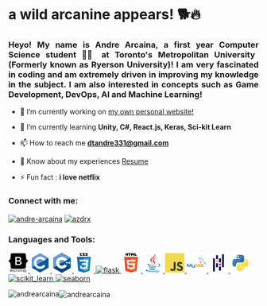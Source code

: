 <h1 align="left">a wild arcanine appears! 🐕🔥</h1>
<h3 align="justify">Heyo! My name is Andre Arcaina, a first year Computer Science student 👨‍💻 at Toronto's Metropolitan University (Formerly known as Ryerson University)! I am very fascinated in coding and am extremely driven in improving my knowledge in the subject. I am also interested in concepts such as Game Development, DevOps, AI and Machine Learning!</h3>

- 🔭 I’m currently working on [my own personal website!](https://andrearcaina.github.io/)

- 🌱 I’m currently learning **Unity, C#, React.js, Keras, Sci-kit Learn**

- 📫 How to reach me **dtandre331@gmail.com**

- 📄 Know about my experiences [Resume](https://andrearcaina.github.io/resumes/Resume_4.pdf)

- ⚡ Fun fact : **i love netflix**

<h3 align="left">Connect with me:</h3>
    <p align="left">
      <a href="https://linkedin.com/in/andre-arcaina" target="blank"
        ><img
          align="center"
          src="https://raw.githubusercontent.com/rahuldkjain/github-profile-readme-generator/master/src/images/icons/Social/linked-in-alt.svg"
          alt="andre-arcaina"
          height="30"
          width="40"
      /></a>
      <a href="https://instagram.com/azdrx" target="blank"
        ><img
          align="center"
          src="https://raw.githubusercontent.com/rahuldkjain/github-profile-readme-generator/master/src/images/icons/Social/instagram.svg"
          alt="azdrx"
          height="30"
          width="40"
      /></a>
    </p>

<h3 align="left">Languages and Tools:</h3>
    <p align="left">
      <a href="https://getbootstrap.com" target="_blank" rel="noreferrer">
        <img
          src="https://raw.githubusercontent.com/devicons/devicon/master/icons/bootstrap/bootstrap-plain-wordmark.svg"
          alt="bootstrap"
          width="40"
          height="40"
        />
      </a>
      <a
        href="https://www.cprogramming.com/"
        target="_blank"
        rel="noreferrer"
      >
        <img
          src="https://raw.githubusercontent.com/devicons/devicon/master/icons/c/c-original.svg"
          alt="c"
          width="40"
          height="40"
        />
      </a>
      <a
        href="https://www.w3schools.com/cpp/"
        target="_blank"
        rel="noreferrer"
      >
        <img
          src="https://raw.githubusercontent.com/devicons/devicon/master/icons/cplusplus/cplusplus-original.svg"
          alt="cplusplus"
          width="40"
          height="40"
        />
      </a>
      <a
        href="https://www.w3schools.com/css/"
        target="_blank"
        rel="noreferrer"
      >
        <img
          src="https://raw.githubusercontent.com/devicons/devicon/master/icons/css3/css3-original-wordmark.svg"
          alt="css3"
          width="40"
          height="40"
        />
      </a>
      <a
        href="https://flask.palletsprojects.com/"
        target="_blank"
        rel="noreferrer"
      >
        <img
          src="https://www.vectorlogo.zone/logos/pocoo_flask/pocoo_flask-icon.svg"
          alt="flask"
          width="40"
          height="40"
        />
      </a>
      <a href="https://www.w3.org/html/" target="_blank" rel="noreferrer">
        <img
          src="https://raw.githubusercontent.com/devicons/devicon/master/icons/html5/html5-original-wordmark.svg"
          alt="html5"
          width="40"
          height="40"
        />
      </a>
      <a href="https://www.java.com" target="_blank" rel="noreferrer">
        <img
          src="https://raw.githubusercontent.com/devicons/devicon/master/icons/java/java-original.svg"
          alt="java"
          width="40"
          height="40"
        />
      </a>
      <a
        href="https://developer.mozilla.org/en-US/docs/Web/JavaScript"
        target="_blank"
        rel="noreferrer"
      >
        <img
          src="https://raw.githubusercontent.com/devicons/devicon/master/icons/javascript/javascript-original.svg"
          alt="javascript"
          width="40"
          height="40"
        />
      </a>
      <a href="https://www.mysql.com/" target="_blank" rel="noreferrer">
        <img
          src="https://raw.githubusercontent.com/devicons/devicon/master/icons/mysql/mysql-original-wordmark.svg"
          alt="mysql"
          width="40"
          height="40"
        />
      </a>
      <a href="https://pandas.pydata.org/" target="_blank" rel="noreferrer">
        <img
          src="https://raw.githubusercontent.com/devicons/devicon/2ae2a900d2f041da66e950e4d48052658d850630/icons/pandas/pandas-original.svg"
          alt="pandas"
          width="40"
          height="40"
        />
      </a>
      <a href="https://www.python.org" target="_blank" rel="noreferrer">
        <img
          src="https://raw.githubusercontent.com/devicons/devicon/master/icons/python/python-original.svg"
          alt="python"
          width="40"
          height="40"
        />
      </a>
      <a href="https://scikit-learn.org/" target="_blank" rel="noreferrer">
        <img
          src="https://upload.wikimedia.org/wikipedia/commons/0/05/Scikit_learn_logo_small.svg"
          alt="scikit_learn"
          width="40"
          height="40"
        />
      </a>
      <a href="https://seaborn.pydata.org/" target="_blank" rel="noreferrer">
        <img
          src="https://seaborn.pydata.org/_images/logo-mark-lightbg.svg"
          alt="seaborn"
          width="40"
          height="40"
        />
      </a>
    </p>

<p><img align="left" src="https://github-readme-stats.vercel.app/api/top-langs?username=andrearcaina&show_icons=true&locale=en&layout=compact" alt="andrearcaina" /><img align="center" src="https://github-readme-streak-stats.herokuapp.com/?user=andrearcaina&" alt="andrearcaina" /></p>
